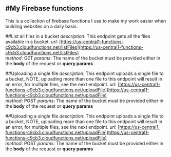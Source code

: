 **#My Firebase functions**
---

This is a collection of firebase functions I use to make my work easier when building websites on a daily basis.

##List all files in a bucket
*description*: This endpoint gets all the files available in a bucket.
*url*: [https://us-central1-functions-c9cb3.cloudfunctions.net/listFiles](https://us-central1-functions-c9cb3.cloudfunctions.net/listFiles)  
*method*: GET
*params*: The name of the bucket must be provided either in the **body** of the request or **query params**

##Uploading a single file
*description*: This endpoint uploads a single file to a bucket, NOTE, uploading more than one file to this endpoint will result in an error, for multiple files, see the next endpoint.
*url*: [https://us-central1-functions-c9cb3.cloudfunctions.net/uploadFile](https://us-central1-functions-c9cb3.cloudfunctions.net/uploadFile)  
*method*: POST
*params*: The name of the bucket must be provided either in the **body** of the request or **query params**


##Uploading a single file
*description*: This endpoint uploads a single file to a bucket, NOTE, uploading more than one file to this endpoint will result in an error, for multiple files, see the next endpoint.
*url*: [https://us-central1-functions-c9cb3.cloudfunctions.net/uploadFile](https://us-central1-functions-c9cb3.cloudfunctions.net/uploadFile)  
*method*: POST
*params*: The name of the bucket must be provided either in the **body** of the request or **query params**
